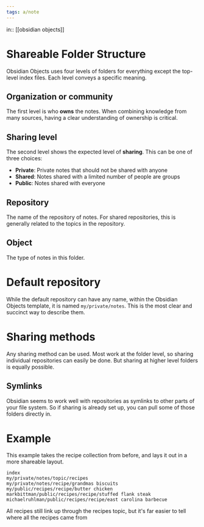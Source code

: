 ```yaml
---
tags: a/note
---
```

in:: [[obsidian objects]]

# Shareable Folder Structure
Obsidian Objects uses four levels of folders for everything except the top-level index files. Each level conveys a specific meaning.

## Organization or community
The first level is who **owns** the notes. When combining knowledge from many sources, having a clear understanding of ownership is critical.

## Sharing level
The second level shows the expected level of **sharing**. This can be one of three choices:
- **Private**: Private notes that should not be shared with anyone
- **Shared**: Notes shared with a limited number of people are groups
- **Public**: Notes shared with everyone

## Repository
The name of the repository of notes. For shared repositories, this is generally related to the topics in the repository.

## Object
The type of notes in this folder.

# Default repository
While the default repository can have any name, within the Obsidian Objects template, it is named `my/private/notes`. This is the most clear and succinct way to describe them.

# Sharing methods
Any sharing method can be used. Most work at the folder level, so sharing individual repositories can easily be done. But sharing at higher level folders is equally possible.

## Symlinks
Obsidian seems to work well with repositories as symlinks to other parts of your file system. So if sharing is already set up, you can pull some of those folders directly in.

# Example
This example takes the recipe collection from before, and lays it out in a more shareable layout.

```
index
my/private/notes/topic/recipes
my/private/notes/recipe/grandmas biscuits
my/public/recipes/recipe/butter chicken
markbittman/public/recipes/recipe/stuffed flank steak
michaelruhlman/public/recipes/recipe/east carolina barbecue
```

All recipes still link up through the recipes topic, but it's far easier to tell where all the recipes came from 